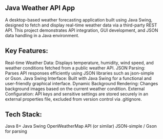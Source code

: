 Java Weather API App
--
A desktop-based weather forecasting application built using Java Swing, designed to fetch and display real-time weather data via a third-party REST API. This project demonstrates API integration, GUI development, and JSON data handling in a Java environment.

Key Features:
-
Real-time Weather Data: Displays temperature, humidity, wind speed, and weather conditions fetched from a public weather API.
JSON Parsing: Parses API responses efficiently using JSON libraries such as json-simple or Gson.
Java Swing Interface: Built with Java Swing for a functional and user-friendly graphical interface.
Dynamic Background Rendering: Changes background images based on the current weather condition.
External Configuration: API keys and sensitive settings are stored securely in an external properties file, excluded from version control via .gitignore.

Tech Stack:
-
Java 8+
Java Swing
OpenWeatherMap API (or similar)
JSON-simple / Gson for parsing
